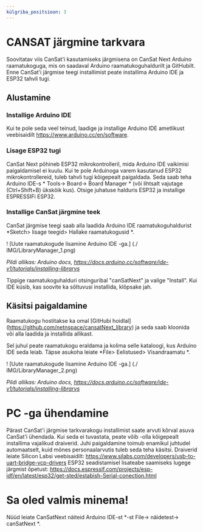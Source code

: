 ```yaml
---
külgriba_positsioon: 3
---
```


# CANSAT järgmine tarkvara

Soovitatav viis CanSat'i kasutamiseks järgmisena on CanSat Next Arduino raamatukoguga, mis on saadaval Arduino raamatukoguhaldurilt ja GitHubilt. Enne CanSat'i järgmise teegi installimist peate installima Arduino IDE ja ESP32 tahvli tugi.

## Alustamine

### Installige Arduino IDE

Kui te pole seda veel teinud, laadige ja installige Arduino IDE ametlikust veebisaidilt https://www.arduino.cc/en/software.

### Lisage ESP32 tugi

CanSat Next põhineb ESP32 mikrokontrolleril, mida Arduino IDE vaikimisi paigaldamisel ei kuulu. Kui te pole Arduinoga varem kasutanud ESP32 mikrokontrollereid, tuleb tahvli tugi kõigepealt paigaldada. Seda saab teha Arduino IDE-s * Tools-> Board-> Board Manager * (või lihtsalt vajutage (Ctrl+Shift+B) ükskõik kus). Otsige juhatuse halduris ESP32 ja installige ESPRESSIFi ESP32.

### Installige CanSat järgmine teek

CanSat järgmise teegi saab alla laadida Arduino IDE raamatukoguhaldurist *Sketch> lisage teegid> Hallake raamatukogusid *.

! [Uute raamatukogude lisamine Arduino IDE -ga.] (./ IMG/LibraryManager_1.png)

*Pildi allikas: Arduino docs, https://docs.arduino.cc/software/ide-v1/tutorials/installing-librarys*

Tippige raamatukoguhalduri otsinguribal "canSatNext" ja valige "Install". Kui IDE küsib, kas soovite ka sõltuvusi installida, klõpsake jah.

## Käsitsi paigaldamine

Raamatukogu hostitakse ka omal [GitHubi hoidlal] (https://github.com/netnspace/cansatNext_library) ja seda saab kloonida või alla laadida ja installida allikast.

Sel juhul peate raamatukogu eraldama ja kolima selle kataloogi, kus Arduino IDE seda leiab. Täpse asukoha leiate *File> Eelistused> Visandraamatu *.

! [Uute raamatukogude lisamine Arduino IDE -ga.] (./ IMG/LibraryManager_2.png)

*Pildi allikas: Arduino docs, https://docs.arduino.cc/software/ide-v1/tutorials/installing-librarys*

# PC -ga ühendamine

Pärast CanSat'i järgmise tarkvarakogu installimist saate arvuti kõrval asuva CanSat'i ühendada. Kui seda ei tuvastata, peate võib -olla kõigepealt installima vajalikud draiverid. Juhi paigaldamine toimub enamikul juhtudel automaatselt, kuid mõnes personaalarvutis tuleb seda teha käsitsi.  Draiverid leiate Silicon Labsi veebisaidilt: https://www.silabs.com/developers/usb-to-uart-bridge-vcp-drivers
ESP32 seadistamisel lisateabe saamiseks lugege järgmist õpetust: https://docs.espressif.com/projects/esp-idf/en/latest/esp32/get-sted/estabish-Serial-conection.html

# Sa oled valmis minema!

Nüüd leiate CanSatNext näiteid Arduino IDE-st *-st File-> näidetest-> canSatNext *.